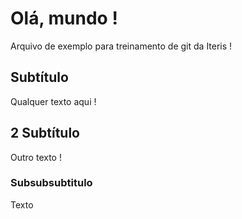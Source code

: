 # Olá, mundo !

Arquivo de exemplo para treinamento de git da Iteris !

## Subtítulo

Qualquer texto aqui !

## 2 Subtítulo


Outro texto !


### Subsubsubtitulo

Texto
